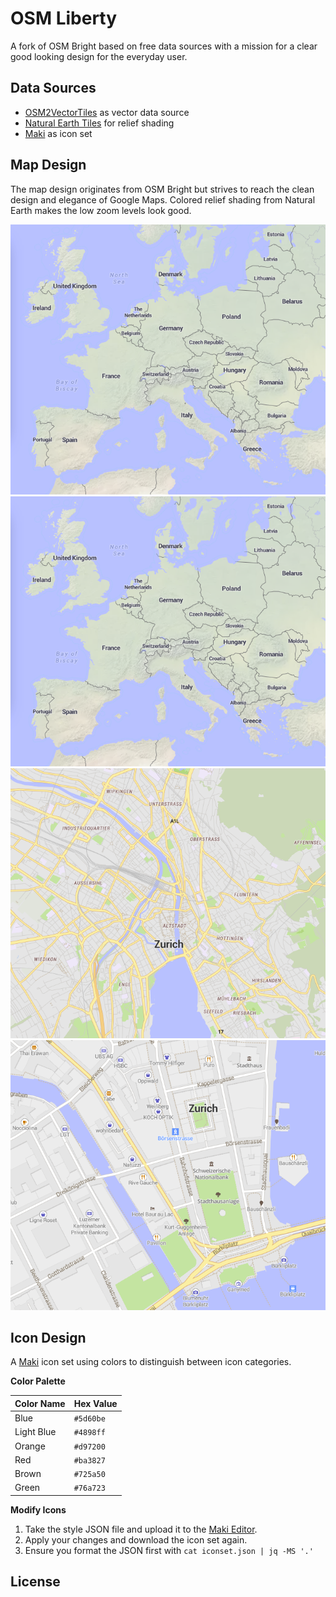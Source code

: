 # OSM Liberty

A fork of OSM Bright based on free data sources with a mission for a clear good looking design for the
everyday user.

## Data Sources

- [OSM2VectorTiles](http://osm2vectortiles.org/) as vector data source
- [Natural Earth Tiles](naturalearthtiles.org) for relief shading
- [Maki](https://www.mapbox.com/maki-icons/) as icon set

## Map Design

The map design originates from OSM Bright but strives to reach the clean design and elegance of Google Maps.
Colored relief shading from Natural Earth makes the low zoom levels look good.

![Europe](demo/europe.png)
![Switzerland](demo/europe.png)
![Zurich](demo/zurich.png)
![Zurich Bürkliplatz](demo/zurich_buerkliplatz.png)

## Icon Design

A [Maki](https://github.com/mapbox/maki) icon set using colors to distinguish between icon categories.

**Color Palette**

Color Name   | Hex Value
-------------|----------
Blue         | `#5d60be`
Light Blue   | `#4898ff`
Orange       | `#d97200`
Red          | `#ba3827`
Brown        | `#725a50`
Green        | `#76a723`

**Modify Icons**

1. Take the style JSON file and upload it to the [Maki Editor]().
2. Apply your changes and download the icon set again.
3. Ensure you format the JSON first with `cat iconset.json | jq -MS '.'`

## License

